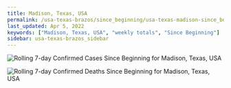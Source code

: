 ```yaml
---
title: Madison, Texas, USA
permalink: /usa-texas-brazos/since_beginning/usa-texas-madison-since_beginning.html
last_updated: Apr 5, 2022
keywords: ["Madison, Texas, USA", "weekly totals", "Since Beginning"]
sidebar: usa-texas-brazos_sidebar
---
```


![Rolling 7-day Confirmed Cases Since Beginning for Madison, Texas, USA](/covid_tracker/images/graphs/usa-texas-madison-rolling_7_days_confirmed-since_beginning_graph.png)

![Rolling 7-day Confirmed Deaths Since Beginning for Madison, Texas, USA](/covid_tracker/images/graphs/usa-texas-madison-rolling_7_days_deaths-since_beginning_graph.png)
